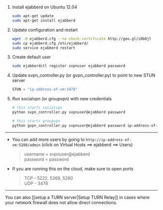 1.  Install ejabberd on Ubuntu 12.04

    ```bash
    sudo apt-get update
    sudo apt-get install ejabberd
    ```

2.  Update configuration and restart

    ```bash
    wget -O ejabberd.cfg --no-check-certificate http://goo.gl/iObOjl
    sudo cp ejabberd.cfg /etc/ejabberd/
    sudo service ejabberd restart
    ```

3.  Create default user

    ```bash
    sudo ejabberdctl register svpnuser ejabberd password
    ```

4.  Update svpn_controller.py (or gvpn_controller.py) to point to new STUN server

    ```python
    STUN = "ip-address-of-vm:3478"
    ```

5.  Run socialvpn (or groupvpn) with new credentials

    ```bash
    # this starts socialvpn
    python svpn_controller.py svpnuser@ejabberd password

    # this starts groupvpn
    python gvpn_controller.py svpnuser@ejabberd password ip-address-of-vm
    ```
---

-   You can add more users by going to `http://ip-address-of-vm:5280/admin`
    (click on Virtual Hosts ==\> ejabberd ==\> Users)

    >   username = svpnuser@ejabberd  
    >   password = password

-   If you are running this on the cloud, make sure to open ports

    > TCP - 5222, 5269, 5280  
    > UDP - 3478

---

You can also [[setup a TURN server|Setup TURN Relay]] in cases where your
network firewall does not allow direct connections.